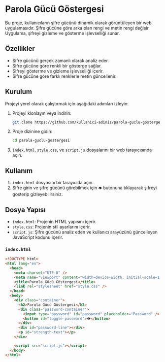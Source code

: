 # Parola Gücü Göstergesi

Bu proje, kullanıcıların şifre gücünü dinamik olarak görüntüleyen bir web uygulamasıdır. Şifre gücüne göre arka plan rengi ve metin rengi değişir. Uygulama, şifreyi gizleme ve gösterme işlevselliği sunar.

## Özellikler

- Şifre gücünü gerçek zamanlı olarak analiz eder.
- Şifre gücüne göre renkli bir gösterge sağlar.
- Şifreyi gösterme ve gizleme işlevselliği içerir.
- Şifre gücüne göre farklı renklerle metin güncellenir.

## Kurulum

Projeyi yerel olarak çalıştırmak için aşağıdaki adımları izleyin:

1. Projeyi klonlayın veya indirin:
    ```bash
    git clone https://github.com/kullanici-adiniz/parola-guclu-gostergesi.git
    ```
2. Proje dizinine gidin:
    ```bash
    cd parola-guclu-gostergesi
    ```

3. `index.html`, `style.css`, ve `script.js` dosyalarını bir web tarayıcısında açın.

## Kullanım

1. `index.html` dosyasını bir tarayıcıda açın.
2. Şifre girin ve şifre gücünü görebilmek için `👁️` butonuna tıklayarak şifreyi gösterip gizleyebilirsiniz.

## Dosya Yapısı

- `index.html`: Projenin HTML yapısını içerir.
- `style.css`: Projenin stil ayarlarını içerir.
- `script.js`: Şifre gücünü analiz eden ve kullanıcı arayüzünü güncelleyen JavaScript kodunu içerir.

### `index.html`

```html
<!DOCTYPE html>
<html lang="en">
  <head>
    <meta charset="UTF-8" />
    <meta name="viewport" content="width=device-width, initial-scale=1.0" />
    <title>Parola Gücü Göstergesi</title>
    <link rel="stylesheet" href="style.css" />
  </head>
  <body>
    <div class="container">
      <h2>Parola Gücü Göstergesi</h2>
      <div class="password-container">
        <input type="password" id="password" placeholder="Password" />
        <button id="toggle-password">👁️</button>
      </div>
      <div id="password-line"></div>
      <p id="strength-text"></p>
    </div>

    <script src="script.js"></script>
  </body>
</html>
